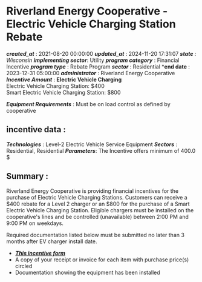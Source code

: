 # Riverland Energy Cooperative - Electric Vehicle Charging Station Rebate 
 ***created_at*** : 2021-08-20 00:00:00 
 ***updated_at*** : 2024-11-20 17:31:07 
 ***state** : Wisconsin 
 **implementing sector***: Utility 
 ***program category*** : Financial Incentive 
 ***program type*** : Rebate Program 
 ***sector*** : Residential 
 ***end date** : 2023-12-31 05:00:00 
 ***administrator*** : Riverland Energy Cooperative 
 ***Incentive Amount*** : **Electric Vehicle Charging**  
Electric Vehicle Charging Station: $400  
Smart Electric Vehicle Charging Station: $800  
  

 
 ***Equipment Requirements*** : Must be on load control as defined by cooperative

 
 ## incentive data : 
 ***Technologies*** : Level-2 Electric Vehicle Service Equipment 
 ***Sectors*** : Residential, Residential 
 ***Parameters***: The Incentive offers minimum of 400.0 $ 
 
 ## Summary : 
 Riverland Energy Cooperative is providing financial incentives for the
purchase of Electric Vehicle Charging Stations. Customers can receive a $400
rebate for a Level 2 charger or an $800 for the purchase of a Smart Electric
Vehicle Charging Station. Eligible chargers must be installed on the
cooperative's lines and be controlled (unavailable) between 2:00 PM and 9:00
PM on weekdays.

Required documentation listed below must be submitted no later than 3 months
after EV charger install date.

  * **_[This incentive form](https://www.riverlandenergy.com/sites/default/files/Rebates/EV%20Chargers%202023.pdf)_**
  * A copy of your receipt or invoice for each item with purchase price(s) circled
  * Documentation showing the equipment has been installed  

 
 